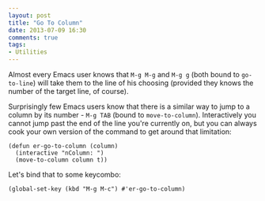 ```yaml
---
layout: post
title: "Go To Column"
date: 2013-07-09 16:30
comments: true
tags:
- Utilities
---
```


Almost every Emacs user knows that `M-g M-g` and `M-g g` (both bound to
`go-to-line`) will take them to the line of his choosing (provided they
knows the number of the target line, of course).

Surprisingly few Emacs users know that there is a similar way to jump
to a column by its number - `M-g TAB` (bound to
`move-to-column`). Interactively you cannot jump past the end of the
line you're currently on, but you can always cook your own version of
the command to get around that limitation:

``` elisp
(defun er-go-to-column (column)
  (interactive "nColumn: ")
  (move-to-column column t))
```

Let's bind that to some keycombo:

``` elisp
(global-set-key (kbd "M-g M-c") #'er-go-to-column)
```
